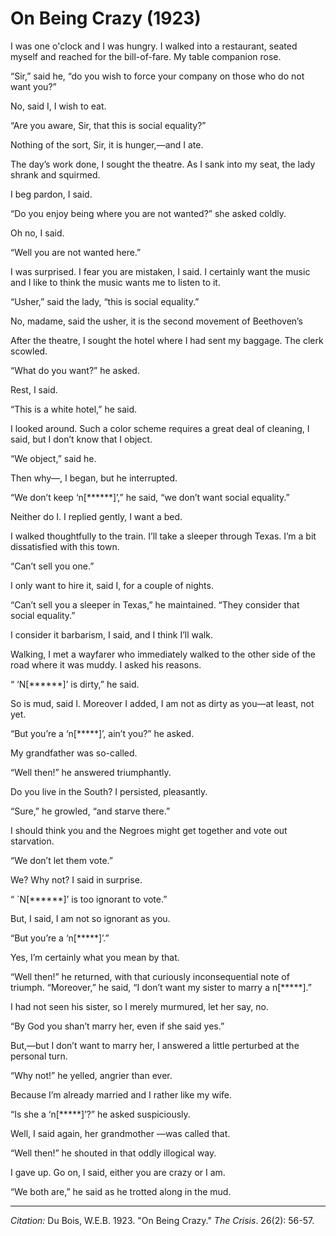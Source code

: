 # On Being Crazy (1923)

I was one o'clock and I was hungry. I walked into a restaurant, seated myself and reached for the bill-of-fare. My table companion rose.

“Sir,” said he, “do you wish to force your company on those who do not want you?”

No, said I, I wish to eat.

“Are you aware, Sir, that this is social equality?”

Nothing of the sort, Sir, it is hunger,—and I ate.

The day’s work done, I sought the theatre. As I sank into my seat, the lady shrank and squirmed.

I beg pardon, I said.

“Do you enjoy being where you are not wanted?” she asked coldly.

Oh no, I said.

“Well you are not wanted here.”

I was surprised. I fear you are mistaken, I said. I certainly want the music and I like to think the music wants me to listen to it.

“Usher,” said the lady, “this is social equality.”

No, madame, said the usher, it is the second movement of Beethoven’s

After the theatre, I sought the hotel where I had sent my baggage. The clerk scowled.

“What do you want?” he asked.

Rest, I said.

“This is a white hotel,” he said.

I looked around. Such a color scheme requires a great deal of cleaning, I said, but I don’t know that I object.

“We object,” said he.

Then why—, I began, but he interrupted.

“We don’t keep ‘n[******]’,” he said, “we don’t want social equality.”

Neither do I. I replied gently, I want a bed.

I walked thoughtfully to the train. I’ll take a sleeper through Texas. I’m a bit dissatisfied with this town.

“Can’t sell you one.”

I only want to hire it, said I, for a couple of nights.

“Can’t sell you a sleeper in Texas,” he maintained. “They consider that social equality.”

I consider it barbarism, I said, and I think I’ll walk.

Walking, I met a wayfarer who immediately walked to the other side of the road where it was muddy. I asked his reasons.

“ ‘N[******]’ is dirty,” he said.

So is mud, said I. Moreover I added, I am not as dirty as you—at least, not yet.

“But you’re a ‘n[*****]’, ain’t you?” he asked.

My grandfather was so-called.

“Well then!” he answered triumphantly.

Do you live in the South? I persisted, pleasantly.

“Sure,” he growled, “and starve there.”

I should think you and the Negroes might get together and vote out starvation.

“We don’t let them vote.”

We? Why not? I said in surprise.

“ `N[******]’ is too ignorant to vote.”

But, I said, I am not so ignorant as you.

“But you’re a ‘n[*****]’.”

Yes, I’m certainly what you mean by that.

“Well then!” he returned, with that curiously inconsequential note of triumph. “Moreover,” he said, “I don’t want my sister to marry a n[*****].”

I had not seen his sister, so I merely murmured, let her say, no.

“By God you shan’t marry her, even if she said yes.”

But,—but I don’t want to marry her, I answered a little perturbed at the personal turn.

“Why not!” he yelled, angrier than ever.

Because I’m already married and I rather like my wife.

“Is she a ‘n[*****]’?” he asked suspiciously.

Well, I said again, her grandmother —was called that.

“Well then!” he shouted in that oddly illogical way.

I gave up. Go on, I said, either you are crazy or I am.

“We both are,” he said as he trotted along in the mud.



______________
*Citation:* Du Bois, W.E.B. 1923. "On Being Crazy." *The Crisis*. 26(2): 56-57.